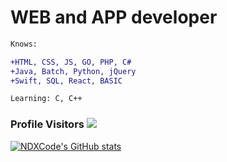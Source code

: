 # WEB and APP developer 
```diff
Knows:
```
```diff
+HTML, CSS, JS, GO, PHP, C#
+Java, Batch, Python, jQuery
+Swift, SQL, React, BASIC
```
```diff
Learning: C, C++
```


### Profile Visitors ![](https://api.visitorbadge.io/api/visitors?path=https%3A%2F%2Fgithub.com%2Fndxcode&labelColor=%23333333&countColor=%232ccce4&style=plastic)

[![NDXCode's GitHub stats](https://github-readme-stats.vercel.app/api?username=ndxcode)](https://github.com/ndxcode)
